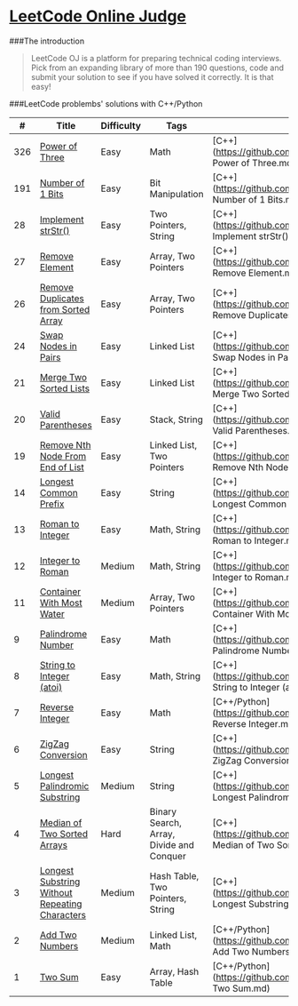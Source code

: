 # [LeetCode Online Judge](https://leetcode.com/)

###The introduction

>LeetCode OJ is a platform for preparing technical coding interviews. Pick from an expanding library of more than 190 questions, code and submit your solution to see if you have solved it correctly. It is that easy!


###LeetCode problembs' solutions with C++/Python
 	
| # | Title | Difficulty | Tags | My solutions |
|---|-------|------------|------------|-------------|
| 326 | [Power of Three](https://leetcode.com/problems/power-of-three/) | Easy | Math | [C++](https://github.com/flyi/LeetCode/blob/master/Algorithms/326. Power of Three.md) |
| 191 | [Number of 1 Bits](https://leetcode.com/problems/number-of-1-bits/) | Easy | Bit Manipulation | [C++](https://github.com/flyi/LeetCode/blob/master/Algorithms/191. Number of 1 Bits.md) |
| 28 | [Implement strStr()](https://leetcode.com/problems/implement-strstr/) | Easy | Two Pointers, String | [C++](https://github.com/flyi/LeetCode/blob/master/Algorithms/28. Implement strStr().md) |
| 27 | [Remove Element](https://leetcode.com/problems/remove-element/) | Easy | Array, Two Pointers | [C++](https://github.com/flyi/LeetCode/blob/master/Algorithms/27. Remove Element.md) |
| 26 | [Remove Duplicates from Sorted Array](https://leetcode.com/problems/remove-duplicates-from-sorted-array/) | Easy | Array, Two Pointers | [C++](https://github.com/flyi/LeetCode/blob/master/Algorithms/26. Remove Duplicates from Sorted Array.md) |
| 24 | [Swap Nodes in Pairs](https://leetcode.com/problems/swap-nodes-in-pairs/) | Easy | Linked List | [C++](https://github.com/flyi/LeetCode/blob/master/Algorithms/24. Swap Nodes in Pairs.md) |
| 21 | [Merge Two Sorted Lists](https://leetcode.com/problems/merge-two-sorted-lists/) | Easy | Linked List | [C++](https://github.com/flyi/LeetCode/blob/master/Algorithms/21. Merge Two Sorted Lists.md) |
| 20 | [Valid Parentheses](https://leetcode.com/problems/valid-parentheses/) | Easy | Stack, String | [C++](https://github.com/flyi/LeetCode/blob/master/Algorithms/20. Valid Parentheses.md) |
| 19 | [Remove Nth Node From End of List](https://leetcode.com/problems/remove-nth-node-from-end-of-list/) | Easy | Linked List, Two Pointers | [C++](https://github.com/flyi/LeetCode/blob/master/Algorithms/19. Remove Nth Node From End of List.md) |
| 14 | [Longest Common Prefix](https://leetcode.com/problems/longest-common-prefix/) | Easy | String | [C++](https://github.com/flyi/LeetCode/blob/master/Algorithms/14. Longest Common Prefix.md) |
| 13 | [Roman to Integer](https://leetcode.com/problems/roman-to-integer/) | Easy | Math, String | [C++](https://github.com/flyi/LeetCode/blob/master/Algorithms/13. Roman to Integer.md) |
| 12 | [Integer to Roman](https://leetcode.com/problems/integer-to-roman/) | Medium | Math, String | [C++](https://github.com/flyi/LeetCode/blob/master/Algorithms/12. Integer to Roman.md) |
| 11 | [Container With Most Water](https://leetcode.com/problems/container-with-most-water/) | Medium | Array, Two Pointers | [C++](https://github.com/flyi/LeetCode/blob/master/Algorithms/11. Container With Most Water.md) |
| 9 | [Palindrome Number](https://leetcode.com/problems/palindrome-number/) | Easy | Math | [C++](https://github.com/flyi/LeetCode/blob/master/Algorithms/9. Palindrome Number.md) |
| 8 | [String to Integer (atoi)](https://leetcode.com/problems/string-to-integer-atoi/) | Easy | Math, String | [C++](https://github.com/flyi/LeetCode/blob/master/Algorithms/8. String to Integer (atoi).md) |
| 7 | [Reverse Integer](https://leetcode.com/problems/reverse-integer/) | Easy | Math | [C++/Python](https://github.com/flyi/LeetCode/blob/master/Algorithms/7. Reverse Integer.md) |
| 6 | [ZigZag Conversion](https://leetcode.com/problems/zigzag-conversion/) | Easy | String | [C++](https://github.com/flyi/LeetCode/blob/master/Algorithms/6. ZigZag Conversion.md) |
| 5 | [Longest Palindromic Substring](https://leetcode.com/problems/longest-palindromic-substring/) | Medium | String | [C++](https://github.com/flyi/LeetCode/blob/master/Algorithms/5. Longest Palindromic Substring.md) |
| 4 | [Median of Two Sorted Arrays](https://leetcode.com/problems/median-of-two-sorted-arrays/) | Hard | Binary Search, Array, Divide and Conquer | [C++](https://github.com/flyi/LeetCode/blob/master/Algorithms/4. Median of Two Sorted Arrays.md) |
| 3 | [Longest Substring Without Repeating Characters](https://leetcode.com/problems/longest-substring-without-repeating-characters/) | Medium | Hash Table, Two Pointers, String | [C++](https://github.com/flyi/LeetCode/blob/master/Algorithms/3. Longest Substring Without Repeating Characters.md) |
| 2 | [Add Two Numbers](https://leetcode.com/problems/add-two-numbers/) | Medium | Linked List, Math | [C++/Python](https://github.com/flyi/LeetCode/blob/master/Algorithms/2. Add Two Numbers.md) |
| 1 | [Two Sum](https://leetcode.com/problems/two-sum/) | Easy | Array, Hash Table | [C++/Python](https://github.com/flyi/LeetCode/blob/master/Algorithms/1. Two Sum.md) |


